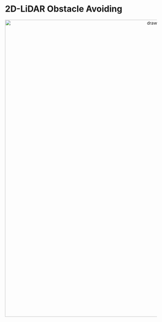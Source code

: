 # 2D-LiDAR Obstacle Avoiding

<center><img src="https://github.com/SeunghyunLim/2D-LiDAR/blob/main/gif/2dLiDAR_avoding.gif" alt="drawing" width="980"/></center>
